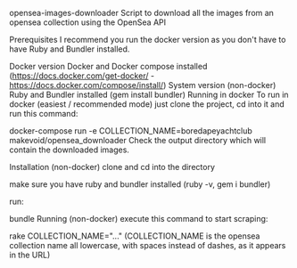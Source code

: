 opensea-images-downloader
Script to download all the images from an opensea collection using the OpenSea API

Prerequisites
I recommend you run the docker version as you don't have to have Ruby and Bundler installed.

Docker version
Docker and Docker compose installed (https://docs.docker.com/get-docker/ - https://docs.docker.com/compose/install/)
System version (non-docker)
Ruby and Bundler installed (gem install bundler)
Running in docker
To run in docker (easiest / recommended mode) just clone the project, cd into it and run this command:

docker-compose run -e COLLECTION_NAME=boredapeyachtclub makevoid/opensea_downloader
Check the output directory which will contain the downloaded images.

Installation (non-docker)
clone and cd into the directory

make sure you have ruby and bundler installed (ruby -v, gem i bundler)

run:

bundle
Running (non-docker)
execute this command to start scraping:

rake COLLECTION_NAME="..."
(COLLECTION_NAME is the opensea collection name all lowercase, with spaces instead of dashes, as it appears in the URL)
